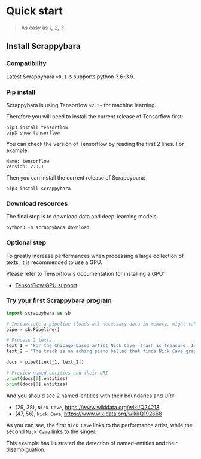 # Quick start

> As easy as *1, 2, 3*

## Install Scrappybara

### Compatibility

Latest Scrappybara `v0.1.5` supports python 3.6-3.9.

### Pip install

Scrappybara is using Tensorflow `v2.3+` for machine learning.

Therefore you will need to install the current release of Tensorflow first:

```shell
pip3 install tensorflow
pip3 show tensorflow
```

You can check the version of Tensorflow by reading the first 2 lines. For example:

```Shell
Name: tensorflow
Version: 2.3.1
```

Then you can install the current release of Scrappybara:

```shell
pip3 install scrappybara
```

### Download resources

The final step is to download data and deep-learning models:

```shell
python3 -m scrappybara download
```

### Optional step

To greatly increase performances when processing a large collection of texts, it is recommended to use a GPU.

Please refer to Tensorflow's documentation for installing a GPU:

* [TensorFlow GPU support](https://www.tensorflow.org/install/gpu)

### Try your first Scrappybara program 

```python
import scrappybara as sb

# Instantiate a pipeline (loads all necessary data in memory, might take few seconds)
pipe = sb.Pipeline()

# Process 2 texts
text_1 = "For the Chicago-based artist Nick Cave, trash is treasure. In his hands, the discarded detritus of everyday life becomes the foundational element of intricately layered artworks he calls Soundsuits."
text_2 = "The track is an aching piano ballad that finds Nick Cave grappling with loss, his lyrics visceral and blunt even as he keeps his piano playing and vocals soft and tender."

docs = pipe([text_1, text_2])

# Preview named-entities and their URI
print(docs[0].entities)
print(docs[1].entities)
```

And you should see 2 named-entities with their boundaries and URI:
- (29, 38), `Nick Cave`, https://www.wikidata.org/wiki/Q24218
- (47, 56), `Nick Cave`, https://www.wikidata.org/wiki/Q192668

As you can see, the first `Nick Cave` links to the performance artist, while the second `Nick Cave` links to the singer.

This example has illustrated the detection of named-entities and their disambiguation.
